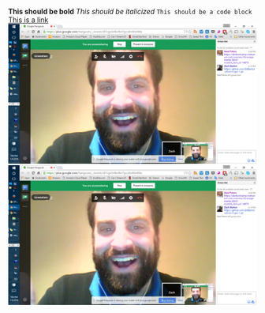 **This should be bold**
*This should be italicized*
`This should be a code block`
[This is a link](www.google.com)
![Screenshot of Zach (relative path)](./screenshot_zach.png)
![Screenshot of Zach (absolute path)](https://github.com/ZABarton/phase-0-gps-1/blob/master/screenshot_zach.png)
